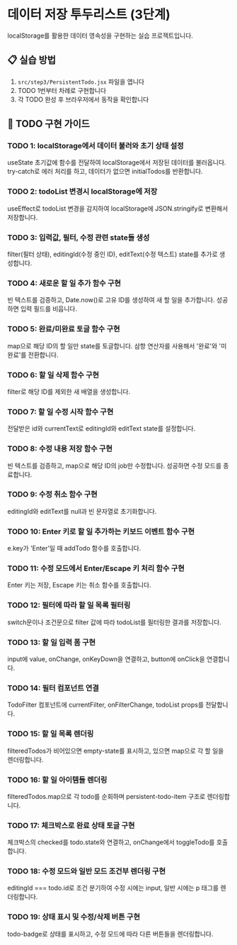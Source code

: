 # 데이터 저장 투두리스트 (3단계)

localStorage를 활용한 데이터 영속성을 구현하는 실습 프로젝트입니다.

## 📋 실습 방법

1. `src/step3/PersistentTodo.jsx` 파일을 엽니다
2. TODO 1번부터 차례로 구현합니다
3. 각 TODO 완성 후 브라우저에서 동작을 확인합니다

## 🎯 TODO 구현 가이드

### TODO 1: localStorage에서 데이터 불러와 초기 상태 설정
useState 초기값에 함수를 전달하여 localStorage에서 저장된 데이터를 불러옵니다. try-catch로 에러 처리를 하고, 데이터가 없으면 initialTodos를 반환합니다.

### TODO 2: todoList 변경시 localStorage에 저장
useEffect로 todoList 변경을 감지하여 localStorage에 JSON.stringify로 변환해서 저장합니다.

### TODO 3: 입력값, 필터, 수정 관련 state들 생성
filter(필터 상태), editingId(수정 중인 ID), editText(수정 텍스트) state를 추가로 생성합니다.

### TODO 4: 새로운 할 일 추가 함수 구현
빈 텍스트를 검증하고, Date.now()로 고유 ID를 생성하여 새 할 일을 추가합니다. 성공하면 입력 필드를 비웁니다.

### TODO 5: 완료/미완료 토글 함수 구현
map으로 해당 ID의 할 일만 state를 토글합니다. 삼항 연산자를 사용해서 '완료'와 '미완료'를 전환합니다.

### TODO 6: 할 일 삭제 함수 구현
filter로 해당 ID를 제외한 새 배열을 생성합니다.

### TODO 7: 할 일 수정 시작 함수 구현
전달받은 id와 currentText로 editingId와 editText state를 설정합니다.

### TODO 8: 수정 내용 저장 함수 구현
빈 텍스트를 검증하고, map으로 해당 ID의 job만 수정합니다. 성공하면 수정 모드를 종료합니다.

### TODO 9: 수정 취소 함수 구현
editingId와 editText를 null과 빈 문자열로 초기화합니다.

### TODO 10: Enter 키로 할 일 추가하는 키보드 이벤트 함수 구현
e.key가 'Enter'일 때 addTodo 함수를 호출합니다.

### TODO 11: 수정 모드에서 Enter/Escape 키 처리 함수 구현
Enter 키는 저장, Escape 키는 취소 함수를 호출합니다.

### TODO 12: 필터에 따라 할 일 목록 필터링
switch문이나 조건문으로 filter 값에 따라 todoList를 필터링한 결과를 저장합니다.

### TODO 13: 할 일 입력 폼 구현
input에 value, onChange, onKeyDown을 연결하고, button에 onClick을 연결합니다.

### TODO 14: 필터 컴포넌트 연결
TodoFilter 컴포넌트에 currentFilter, onFilterChange, todoList props를 전달합니다.

### TODO 15: 할 일 목록 렌더링
filteredTodos가 비어있으면 empty-state를 표시하고, 있으면 map으로 각 할 일을 렌더링합니다.

### TODO 16: 할 일 아이템들 렌더링
filteredTodos.map으로 각 todo를 순회하며 persistent-todo-item 구조로 렌더링합니다.

### TODO 17: 체크박스로 완료 상태 토글 구현
체크박스의 checked를 todo.state와 연결하고, onChange에서 toggleTodo를 호출합니다.

### TODO 18: 수정 모드와 일반 모드 조건부 렌더링 구현
editingId === todo.id로 조건 분기하여 수정 시에는 input, 일반 시에는 p 태그를 렌더링합니다.

### TODO 19: 상태 표시 및 수정/삭제 버튼 구현
todo-badge로 상태를 표시하고, 수정 모드에 따라 다른 버튼들을 렌더링합니다.
